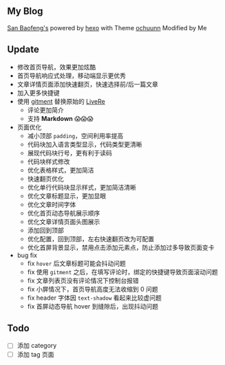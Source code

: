 My Blog
-------

[San Baofeng's](https://sanbaofengs.com) powered by [hexo](https://hexo.io) with Theme [ochuunn](https://github.com/x-bao/hexo-theme-ochuunn) Modified by Me

Update
------

- 修改首页导航，效果更加炫酷
- 首页导航响应式处理，移动端显示更优秀
- 文章详情页面添加快速翻页，快速选择前/后一篇文章
- 加入更多快捷键
- 使用 [gitment](https://github.com/imsun/gitment) 替换原始的 [LiveRe](https://livere.com/)
    - 评论更加简介
    - 支持 **Markdown** 😱😱😱
- 页面优化
    - 减小顶部 `padding`，空间利用率提高
    - 代码块加入语言类型显示，代码类型更清晰
    - 展现代码块行号，更有利于读码
    - 代码块样式修改
    - 优化表格样式，更加简洁
    - 快速翻页优化
    - 优化单行代码块显示样式，更加简洁清晰
    - 优化文章标题显示，更加显眼
    - 优化文章时间字体
    - 优化首页动态导航展示顺序
    - 优化文章详情页面头图展示
    - 添加回到顶部
    - 优化配置，回到顶部，左右快速翻页改为可配置
    - 优化首屏背景显示，禁用点击添加元素点，防止添加过多导致页面变卡
- bug fix
    - fix `hover` 后文章标题可能会抖动问题
    - fix 使用 `gitment` 之后，在填写评论时，绑定的快捷键导致页面滚动问题
    - fix 文章列表页没有评论情况下控制台报错
    - fix 小屏情况下，首页导航高度无法收缩到 0 问题
    - fix header 字体因 `text-shadow` 看起来比较虚问题
    - fix 首屏动态导航 hover 到缝隙后，出现抖动问题

Todo
----

- [ ] 添加 category
- [ ] 添加 tag 页面
